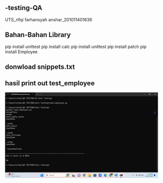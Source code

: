 ## -testing-QA
UTS_rifqi farhansyah anshar_201011401636

## Bahan-Bahan Library
pip install unittest
pip install calc
pip install unittest
pip install patch
pip install Employee

## donwload snippets.txt

## hasil print out test_employee
![img 1](implementasi2.png)





